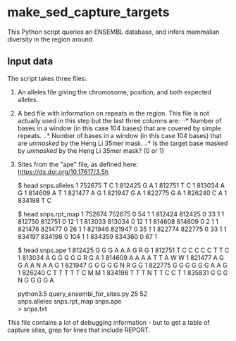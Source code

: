 # make_sed_capture_targets

This Python script queries an ENSEMBL database, and infers mammalian diversity in the region around 

## Input data

The script takes three files:
1. An alleles file giving the chromosome, position, and both expected alleles.
1. A bed file with information on repeats in the region. This file is not actually used in this step but the last three columns are:
⋅⋅* Number of bases in a window (in this case 104 bases) that are covered by simple repeats.
..* Number of bases in a window (in this case 104 bases) that are _unmasked_ by the Heng Li 35mer mask.
..* Is the target base masked by _unmasked_ by the Heng Li 35mer mask? (0 or 1)
1. Sites from the "ape" file, as defined here: https://dx.doi.org/10.17617/3.5h

    $ head snps.alleles
    1       752675  T       C
    1       812425  G       A
    1       812751  T       C
    1       813034  A       G
    1       814609  A       T
    1       821477  A       G
    1       821947  G       A
    1       822775  G       A
    1       826240  C       A
    1       834198  T       C
    
    $ head snps.rpt_map
    1       752674  752675  0       54      1
    1       812424  812425  0       33      1
    1       812750  812751  0       12      1
    1       813033  813034  0       12      1
    1       814608  814609  0       2       1
    1       821476  821477  0       26      1
    1       821946  821947  0       35      1
    1       822774  822775  0       33      1
    1       834197  834198  0       104     1
    1       834359  834360  0       67      1

    $ head snps.ape
    1       812425  G       G       G       A       A       A       G       R       G
    1       812751  T       C       C       C       C       C       T       T       C
    1       813034  A       G       G       G       G       G       R       G       A
    1       814609  A       A       A       A       T       T       A       W       W
    1       821477  A       G       G       A       A       N       A       A       G
    1       821947  G       G       G       G       G       N       R       G       G
    1       822775  G       G       G       G       G       G       A       A       G
    1       826240  C       T       T       T       T       T       C       M       M
    1       834198  T       T       T       N       T       T       C       C       T
    1       835831  G       G       G       N       G       G       G       G       A


    python3.5 query_ensembl_for_sites.py 25 52 \
                          snps.alleles snps.rpt_map snps.ape \
                          > snps.txt
                          
This file contains a lot of debugging information - but to get a table of capture sites, grep for lines that include REPORT.

